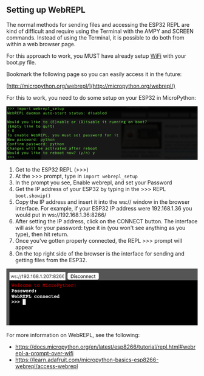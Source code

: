 ## Setting up WebREPL

The normal methods for sending files and accessing the ESP32 REPL are kind of difficult and require using the Terminal with the AMPY and SCREEN commands. Instead of using the Terminal, it is possible to do both from within a web browser page.

For this approach to work, you MUST have already setup [WiFi](usingwifi.md) with your boot.py file.

Bookmark the following page so you can easily access it in the future:

[http://micropython.org/webrepl/](http://micropython.org/webrepl/)

For this to work, you need to do some setup on your ESP32 in MicroPython:

![](webrepl-setup.png)

1. Get to the ESP32 REPL (>>>)
1. At the >>> prompt, type in ```import webrepl_setup```
1. In the prompt you see, Enable webrepl, and set your Password
1. Get the IP address of your ESP32 by typing in the >>> REPL ```boot.showip()```
1. Copy the IP address and insert it into the ws:// window in the browser interface. For example, if your ESP32 IP address were 192.168.1.36 you would put in ws://192.168.1.36:8266/
1. After setting the IP address, click on the CONNECT button. The interface will ask for your password: type it in (you won't see anything as you type), then hit return.
1. Once you've gotten properly connected, the REPL >>> prompt will appear
1. On the top right side of the browser is the interface for sending and getting files from the ESP32.

![](webrepl-browser.png)

For more information on WebREPL, see the following:

- https://docs.micropython.org/en/latest/esp8266/tutorial/repl.html#webrepl-a-prompt-over-wifi
- https://learn.adafruit.com/micropython-basics-esp8266-webrepl/access-webrepl
